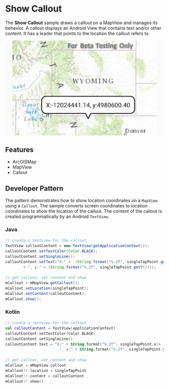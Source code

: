 # Show Callout
The **Show Callout** sample draws a callout on a MapView and manages its behavior. A callout displays an Android View that contains text and/or other content. It has a leader that points to the location the callout refers to. 

![Show Callout App](show-callout.png)

## Features
* ArcGISMap
* MapView
* Callout

## Developer Pattern
The pattern demonstrates how to show location coordinates on a `MapView` using a `Callout`.  The sample converts screen coordinates to location coordinates to show the location of the callout.  The content of the callout is created programmatically by an Android `TextView`.

### Java
```java
// create a textview for the callout
TextView calloutContent = new TextView(getApplicationContext());
calloutContent.setTextColor(Color.BLACK);
calloutContent.setSingleLine();
calloutContent.setText("X:" +  (String.format("%.2f", singleTapPoint.getX()))
        + ", y:" + (String.format("%.2f", singleTapPoint.getY())));

// get callout, set content and show
mCallout = mMapView.getCallout();
mCallout.setLocation(singleTapPoint);
mCallout.setContent(calloutContent);
mCallout.show();
```

### Kotlin
```kotlin
// create a textview for the callout
val calloutContent = TextView(applicationContext)
calloutContent.setTextColor(Color.BLACK)
calloutContent.setSingleLine()
calloutContent.text = "X:" + String.format("%.2f", singleTapPoint.x)+
                        ", y:" + String.format("%.2f", singleTapPoint.y)

// get callout, set content and show
mCallout = mMapView.callout
mCallout!!.location = singleTapPoint
mCallout!!.content = calloutContent
mCallout!!.show()
```